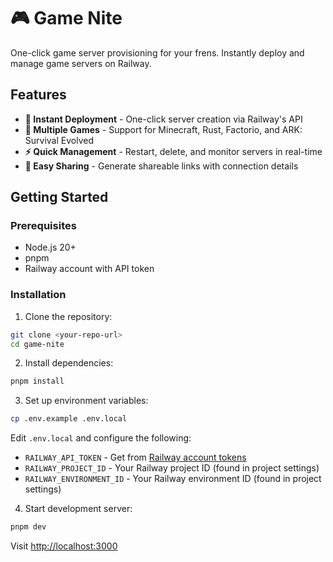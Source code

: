 # 🎮 Game Nite

One-click game server provisioning for your frens. Instantly deploy and manage game servers on Railway.

## Features

- **🚀 Instant Deployment** - One-click server creation via Railway's API
- **🎯 Multiple Games** - Support for Minecraft, Rust, Factorio, and ARK: Survival Evolved
- **⚡ Quick Management** - Restart, delete, and monitor servers in real-time
- **🔗 Easy Sharing** - Generate shareable links with connection details

## Getting Started

### Prerequisites

- Node.js 20+
- pnpm
- Railway account with API token

### Installation

1. Clone the repository:

```bash
git clone <your-repo-url>
cd game-nite
```

2. Install dependencies:

```bash
pnpm install
```

3. Set up environment variables:

```bash
cp .env.example .env.local
```

Edit `.env.local` and configure the following:

- `RAILWAY_API_TOKEN` - Get from [Railway account tokens](https://railway.app/account/tokens)
- `RAILWAY_PROJECT_ID` - Your Railway project ID (found in project settings)
- `RAILWAY_ENVIRONMENT_ID` - Your Railway environment ID (found in project settings)

4. Start development server:

```bash
pnpm dev
```

Visit [http://localhost:3000](http://localhost:3000)
